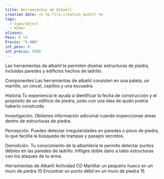 ```yaml
---
title: Herramientas de Albañil
creation date: <% tp.file.creation_date() %>
tags:
  - type/object
  - H/Her
aliases: 
Peso: 8 lb
Precio: "5.000"
int_peso: 8
int_precio: 5000
---
```

Las herramientas de albañil te permiten diseñar estructuras de piedra, incluidas paredes y edificios hechos de ladrillo.

Componentes Las herramientas de albañil consisten en una paleta, un martillo, un cincel, cepillos y una escuadra.

Historia Tu experiencia le ayuda a identificar la fecha de construcción y el propósito de un edificio de piedra, junto con una idea de quién podría haberlo construido.

Investigación. Obtienes información adicional cuando inspeccionas áreas dentro de estructuras de piedra.

Percepción. Puedes detectar irregularidades en paredes o pisos de piedra, lo que facilita la búsqueda de trampas y pasajes secretos.

Demolición. Tu conocimiento de la albañilería te permite detectar puntos débiles en las paredes de ladrillo. Infliges doble daño a tales estructuras con los ataques de tu arma.

Herramientas de Albañil
Actividad                                                                               CD
Martillar un pequeño hueco en un muro de piedra            10
Encontrar un punto débil en un muro de piedra                 15
